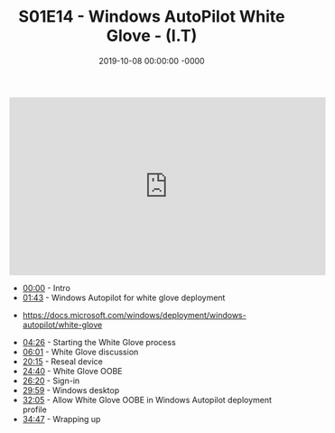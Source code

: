 ﻿---
layout: post
title: "S01E14 - Windows AutoPilot White Glove - (I.T)"
date: 2019-10-08 00:00:00 -0000
categories:
---

<iframe loading="lazy" width="560" height="315" src="https://www.youtube.com/embed/_ddsZQdbMx4" title="YouTube video player" frameborder="0" allow="accelerometer; autoplay; clipboard-write; encrypted-media; gyroscope; picture-in-picture" allowfullscreen></iframe>

 * [00:00](https://www.youtube.com/watch?v=_ddsZQdbMx4&t=0s) - Intro
 * [01:43](https://www.youtube.com/watch?v=_ddsZQdbMx4&t=103s) - Windows Autopilot for white glove deployment
-  https://docs.microsoft.com/windows/deployment/windows-autopilot/white-glove
 * [04:26](https://www.youtube.com/watch?v=_ddsZQdbMx4&t=266s) - Starting the White Glove process
 * [06:01](https://www.youtube.com/watch?v=_ddsZQdbMx4&t=361s) - White Glove discussion
 * [20:15](https://www.youtube.com/watch?v=_ddsZQdbMx4&t=1215s) - Reseal device
 * [24:40](https://www.youtube.com/watch?v=_ddsZQdbMx4&t=1480s) - White Glove OOBE
 * [26:20](https://www.youtube.com/watch?v=_ddsZQdbMx4&t=1580s) - Sign-in
 * [29:59](https://www.youtube.com/watch?v=_ddsZQdbMx4&t=1799s) - Windows desktop
 * [32:05](https://www.youtube.com/watch?v=_ddsZQdbMx4&t=1925s) - Allow White Glove OOBE in Windows Autopilot deployment profile
 * [34:47](https://www.youtube.com/watch?v=_ddsZQdbMx4&t=2087s) - Wrapping up

